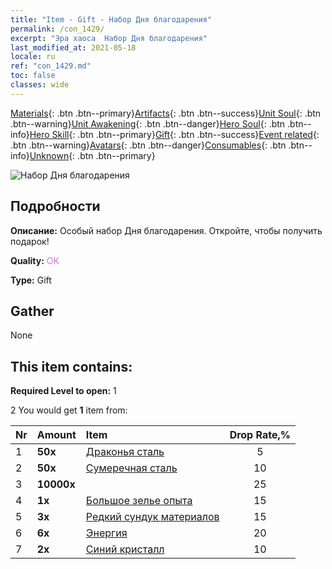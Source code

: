 ```yaml
---
title: "Item - Gift - Набор Дня благодарения"
permalink: /con_1429/
excerpt: "Эра хаоса  Набор Дня благодарения"
last_modified_at: 2021-05-18
locale: ru
ref: "con_1429.md"
toc: false
classes: wide
---
```

 [Materials](/ItemsRU/){: .btn .btn--primary}[Artifacts](/ItemsRU/Artifacts/){: .btn .btn--success}[Unit Soul](/ItemsRU/UnitSoul/){: .btn .btn--warning}[Unit Awakening](/ItemsRU/UnitAwakening/){: .btn .btn--danger}[Hero Soul](/ItemsRU/HeroSoul/){: .btn .btn--info}[Hero Skill](/ItemsRU/HeroSkill/){: .btn .btn--primary}[Gift](/ItemsRU/Gift/){: .btn .btn--success}[Event related](/ItemsRU/Events/){: .btn .btn--warning}[Avatars](/ItemsRU/Avatars/){: .btn .btn--danger}[Consumables](/ItemsRU/Consumables/){: .btn .btn--info}[Unknown](/ItemsRU/Unknown/){: .btn .btn--primary}

 ![Набор Дня благодарения](/images/t/i_907043.png)

## Подробности
 **Описание:** Особый набор Дня благодарения. Откройте, чтобы получить подарок!

 **Quality:** <span style="color: #DA70D6">OK</span>

 **Type:** Gift

## Gather

  None

## This item contains:

 **Required Level to open:** 1

 2 You would get **1** item  from:

  | Nr | Amount |     Item    | Drop Rate,% |
  |:---|:-------|:------------|:---------:|
  | 1 |  **50x** | [Драконья сталь](/ItemsRU/con_880/) | 5 | 
  | 2 |  **50x** | [Сумеречная сталь](/ItemsRU/con_881/) | 10 | 
  | 3 |  **10000x** | <i class="fas fa-coins"/> | 25 | 
  | 4 |  **1x** | [Большое зелье опыта](/ItemsRU/con_702/) | 15 | 
  | 5 |  **3x** | [Редкий сундук материалов](/ItemsRU/con_757/) | 15 | 
  | 6 |  **6x** | [Энергия](/ItemsRU/con_900/) | 20 | 
  | 7 |  **2x** | [Синий кристалл](/ItemsRU/con_716/) | 10 | 
